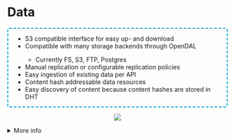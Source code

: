 # Data

<div class="flex flex-row gap-2 m-t-2 m-b-12">
  <div class="flex flex-col flex-40 text-2xl justify-center" style="padding: 0 15px; border: 2px dashed #00a0cc; border-radius: 4px">

  <ul class="text-2xl" style="">
    <li>S3 compatible interface for easy up- and download</li>
    <li>Compatible with many storage backends through OpenDAL</li>
    <ul>
      <li>Currently FS, S3, FTP, Postgres</li>
    </ul>
    <li>Manual replication or configurable replication policies</li>
    <li>Easy ingestion of existing data per API</li>
    <li>Content hash addressable data resources</li>
    <li>Easy discovery of content because content hashes are stored in DHT</li>
  </ul>

  </div>
  <div class="flex flex-col flex-50" style="padding: 0 15px;">
    <p align="center">
      <img src="../assets/images/data.drawio.png"/>
    </p>
  </div>
</div>

<details>
  <summary class="w-60 m-t-24 m-b-12 p-b-8 accordion-border text-2xl font-bold">More info</summary>

  <div class="flex flex-col aruna-border rounded-8 p-x-8 text-xl">

  Files can be uploaded independently of metadata creation via an s3 interface. Data can be located
  at nodes by its content hash, or by its s3 path. While s3 paths can change, content hashes cannot,
  allowing for pinning specific data versions via content hashes, while still allowing for
  flexiblity of paths via the s3 interface. Data can be stored in different data-backends, allowing
  for flexible deployment of nodes in vastly different environments. Not only newly created data can
  be stored on nodes, but also existing data on supported backends can be ingested to a node,
  allowing for data reuse and integration of existing data sources into aruna. Data can be
  replicated to other nodes via [replication policies](https://docs.aws.amazon.com/AmazonS3/latest/userguide/replication.html).
  **Disclaimer: Filters in replication policies are currently ignored.**
  If a complete bucket gets replicated, the associated paths and permissions are also replicated. If
  only some objects are replicated, they are only replicated by content hash, without their s3
  paths. This means, that data can be accessed at any node by its content hashes, but only on some
  nodes by its s3 paths. Uploaded data can be linked to metadata objects, including their
  technical metadata. This allows for workflows to first create all neccessary data and load it into
  aruna, and then select only the neccessary data to be linked in one or more metadata objects.

  </div>
</details>

